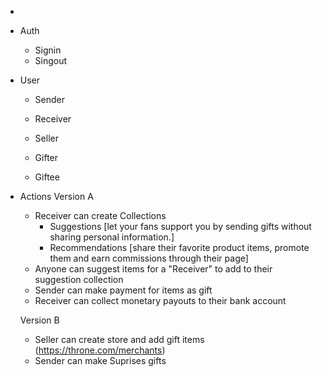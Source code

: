 -  
 - Auth
    - Signin
    - Singout
- User 
    - Sender
    - Receiver
    - Seller 

    - Gifter
    - Giftee

- Actions
    Version A
    - Receiver can create Collections 
        - Suggestions [let your fans support you by sending gifts without sharing personal information.]
        - Recommendations [share their favorite product items, promote them and earn commissions through their page]
    - Anyone can suggest items for a "Receiver" to add to their suggestion collection
    - Sender can make payment for items as gift
    - Receiver can collect monetary payouts to their bank account

    Version B
    - Seller can create store and add gift items (https://throne.com/merchants)
    - Sender can make Suprises gifts
